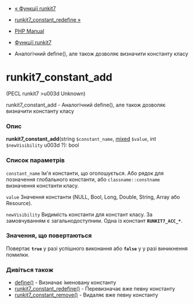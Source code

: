 - [« Функції runkit7](ref.runkit7.md)
- [runkit7_constant_redefine
»](function.runkit7-constant-redefine.md)

- [PHP Manual](index.md)
- [Функції runkit7](ref.runkit7.md)
- Аналогічний define(), але також дозволяє визначити константу класу

# runkit7_constant_add

(PECL runkit7 \>u003d Unknown)

runkit7_constant_add - Аналогічний define(), але також дозволяє
визначити константу класу

### Опис

**runkit7_constant_add**(string `$constant_name`,
[mixed](language.types.declarations.md#language.types.declarations.mixed)
`$value`, int `$newVisibility` u003d ?): bool

### Список параметрів

`constant_name`
Ім'я константи, що оголошується. Або рядок для позначення глобального
константи, або `classname::constname` визначення константи класу.

`value`
Значення константи (NULL, Bool, Long, Double, String, Array або
Resource).

`newVisibility`
Видимість константи для констант класу. За замовчуванням є загальнодоступним.
Одна із констант **`RUNKIT7_ACC_*`**.

### Значення, що повертаються

Повертає **`true`** у разі успішного виконання або **`false`** у
у разі виникнення помилки.

### Дивіться також

- [define()](function.define.md) - Визначає іменовану константу
- [runkit7_constant_redefine()](function.runkit7-constant-redefine.md) -
Перевизначає вже певну константу
- [runkit7_constant_remove()](function.runkit7-constant-remove.md) -
Видаляє вже певну константу
